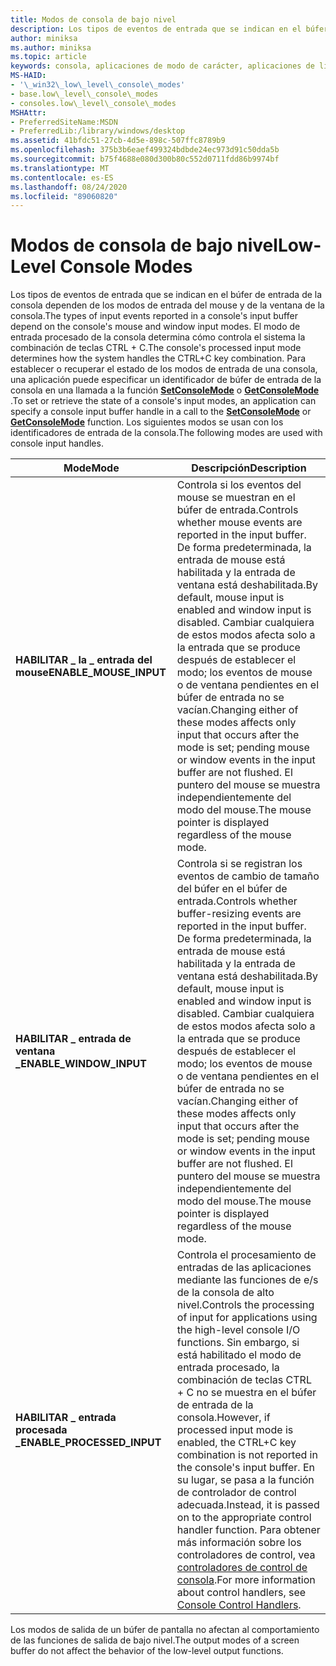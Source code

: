 ```yaml
---
title: Modos de consola de bajo nivel
description: Los tipos de eventos de entrada que se indican en el búfer de entrada de la consola dependen de los modos de entrada del mouse y de la ventana de la consola.
author: miniksa
ms.author: miniksa
ms.topic: article
keywords: consola, aplicaciones de modo de carácter, aplicaciones de línea de comandos, aplicaciones de terminal, API de consola
MS-HAID:
- '\_win32\_low\_level\_console\_modes'
- base.low\_level\_console\_modes
- consoles.low\_level\_console\_modes
MSHAttr:
- PreferredSiteName:MSDN
- PreferredLib:/library/windows/desktop
ms.assetid: 41bfdc51-27cb-4d5e-898c-507ffc8789b9
ms.openlocfilehash: 375b3b6eaef499324bdbde24ec973d91c50dda5b
ms.sourcegitcommit: b75f4688e080d300b80c552d0711fdd86b9974bf
ms.translationtype: MT
ms.contentlocale: es-ES
ms.lasthandoff: 08/24/2020
ms.locfileid: "89060820"
---
```

# <a name="low-level-console-modes"></a><span data-ttu-id="c19e2-104">Modos de consola de bajo nivel</span><span class="sxs-lookup"><span data-stu-id="c19e2-104">Low-Level Console Modes</span></span>


<span data-ttu-id="c19e2-105">Los tipos de eventos de entrada que se indican en el búfer de entrada de la consola dependen de los modos de entrada del mouse y de la ventana de la consola.</span><span class="sxs-lookup"><span data-stu-id="c19e2-105">The types of input events reported in a console's input buffer depend on the console's mouse and window input modes.</span></span> <span data-ttu-id="c19e2-106">El modo de entrada procesado de la consola determina cómo controla el sistema la combinación de teclas CTRL + C.</span><span class="sxs-lookup"><span data-stu-id="c19e2-106">The console's processed input mode determines how the system handles the CTRL+C key combination.</span></span> <span data-ttu-id="c19e2-107">Para establecer o recuperar el estado de los modos de entrada de una consola, una aplicación puede especificar un identificador de búfer de entrada de la consola en una llamada a la función [**SetConsoleMode**](setconsolemode.md) o [**GetConsoleMode**](getconsolemode.md) .</span><span class="sxs-lookup"><span data-stu-id="c19e2-107">To set or retrieve the state of a console's input modes, an application can specify a console input buffer handle in a call to the [**SetConsoleMode**](setconsolemode.md) or [**GetConsoleMode**](getconsolemode.md) function.</span></span> <span data-ttu-id="c19e2-108">Los siguientes modos se usan con los identificadores de entrada de la consola.</span><span class="sxs-lookup"><span data-stu-id="c19e2-108">The following modes are used with console input handles.</span></span>


| <span data-ttu-id="c19e2-109">Mode</span><span class="sxs-lookup"><span data-stu-id="c19e2-109">Mode</span></span>                         | <span data-ttu-id="c19e2-110">Descripción</span><span class="sxs-lookup"><span data-stu-id="c19e2-110">Description</span></span>                                                                                                                                                                                                                                                                                                                                                                                           |
|------------------------------|-------------------------------------------------------------------------------------------------------------------------------------------------------------------------------------------------------------------------------------------------------------------------------------------------------------------------------------------------------------------------------------------------------|
| <span data-ttu-id="c19e2-111">**HABILITAR \_ la \_ entrada del mouse**</span><span class="sxs-lookup"><span data-stu-id="c19e2-111">**ENABLE\_MOUSE\_INPUT**</span></span>     | <span data-ttu-id="c19e2-112">Controla si los eventos del mouse se muestran en el búfer de entrada.</span><span class="sxs-lookup"><span data-stu-id="c19e2-112">Controls whether mouse events are reported in the input buffer.</span></span> <span data-ttu-id="c19e2-113">De forma predeterminada, la entrada de mouse está habilitada y la entrada de ventana está deshabilitada.</span><span class="sxs-lookup"><span data-stu-id="c19e2-113">By default, mouse input is enabled and window input is disabled.</span></span> <span data-ttu-id="c19e2-114">Cambiar cualquiera de estos modos afecta solo a la entrada que se produce después de establecer el modo; los eventos de mouse o de ventana pendientes en el búfer de entrada no se vacían.</span><span class="sxs-lookup"><span data-stu-id="c19e2-114">Changing either of these modes affects only input that occurs after the mode is set; pending mouse or window events in the input buffer are not flushed.</span></span> <span data-ttu-id="c19e2-115">El puntero del mouse se muestra independientemente del modo del mouse.</span><span class="sxs-lookup"><span data-stu-id="c19e2-115">The mouse pointer is displayed regardless of the mouse mode.</span></span>                                                |
| <span data-ttu-id="c19e2-116">**HABILITAR \_ entrada de ventana \_**</span><span class="sxs-lookup"><span data-stu-id="c19e2-116">**ENABLE\_WINDOW\_INPUT**</span></span>    | <span data-ttu-id="c19e2-117">Controla si se registran los eventos de cambio de tamaño del búfer en el búfer de entrada.</span><span class="sxs-lookup"><span data-stu-id="c19e2-117">Controls whether buffer-resizing events are reported in the input buffer.</span></span> <span data-ttu-id="c19e2-118">De forma predeterminada, la entrada de mouse está habilitada y la entrada de ventana está deshabilitada.</span><span class="sxs-lookup"><span data-stu-id="c19e2-118">By default, mouse input is enabled and window input is disabled.</span></span> <span data-ttu-id="c19e2-119">Cambiar cualquiera de estos modos afecta solo a la entrada que se produce después de establecer el modo; los eventos de mouse o de ventana pendientes en el búfer de entrada no se vacían.</span><span class="sxs-lookup"><span data-stu-id="c19e2-119">Changing either of these modes affects only input that occurs after the mode is set; pending mouse or window events in the input buffer are not flushed.</span></span> <span data-ttu-id="c19e2-120">El puntero del mouse se muestra independientemente del modo del mouse.</span><span class="sxs-lookup"><span data-stu-id="c19e2-120">The mouse pointer is displayed regardless of the mouse mode.</span></span>                                      |
| <span data-ttu-id="c19e2-121">**HABILITAR \_ entrada procesada \_**</span><span class="sxs-lookup"><span data-stu-id="c19e2-121">**ENABLE\_PROCESSED\_INPUT**</span></span> | <span data-ttu-id="c19e2-122">Controla el procesamiento de entradas de las aplicaciones mediante las funciones de e/s de la consola de alto nivel.</span><span class="sxs-lookup"><span data-stu-id="c19e2-122">Controls the processing of input for applications using the high-level console I/O functions.</span></span> <span data-ttu-id="c19e2-123">Sin embargo, si está habilitado el modo de entrada procesado, la combinación de teclas CTRL + C no se muestra en el búfer de entrada de la consola.</span><span class="sxs-lookup"><span data-stu-id="c19e2-123">However, if processed input mode is enabled, the CTRL+C key combination is not reported in the console's input buffer.</span></span> <span data-ttu-id="c19e2-124">En su lugar, se pasa a la función de controlador de control adecuada.</span><span class="sxs-lookup"><span data-stu-id="c19e2-124">Instead, it is passed on to the appropriate control handler function.</span></span> <span data-ttu-id="c19e2-125">Para obtener más información sobre los controladores de control, vea [controladores de control de consola](console-control-handlers.md).</span><span class="sxs-lookup"><span data-stu-id="c19e2-125">For more information about control handlers, see [Console Control Handlers](console-control-handlers.md).</span></span> |



<span data-ttu-id="c19e2-126">Los modos de salida de un búfer de pantalla no afectan al comportamiento de las funciones de salida de bajo nivel.</span><span class="sxs-lookup"><span data-stu-id="c19e2-126">The output modes of a screen buffer do not affect the behavior of the low-level output functions.</span></span>








